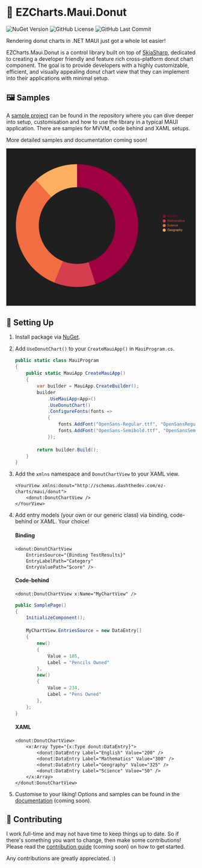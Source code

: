 # 🍩 EZCharts.Maui.Donut
![NuGet Version](https://img.shields.io/nuget/v/EZCharts.Maui.Donut)
![GitHub License](https://img.shields.io/github/license/DashTheDev/EZCharts.Maui.Donut?style=flat)
![GitHub Last Commit](https://img.shields.io/github/last-commit/DashTheDev/EZCharts.Maui.Donut)

Rendering donut charts in .NET MAUI just got a whole lot easier!

EZCharts.Maui.Donut is a control library built on top of [SkiaSharp](https://github.com/mono/SkiaSharp), dedicated to creating a developer friendly and feature rich cross-platform donut chart component. The goal is to provide developers with a highly customizable, efficient, and visually appealing donut chart view that they can implement into their applications with minimal setup.

## 🖼️ Samples
A [sample project](/EZCharts.Maui.Donut.Samples) can be found in the repository where you can dive deeper into setup, customisation and how to use the library in a typical MAUI application. There are samples for MVVM, code behind and XAML setups.

More detailed samples and documentation coming soon!

![Sample Animation](https://raw.githubusercontent.com/DashTheDev/EZCharts.Maui.Donut/master/Media/Sample.gif)

## 🔧 Setting Up
1. Install package via [NuGet](https://www.nuget.org/packages/EZCharts.Maui.Donut).
2. Add `UseDonutChart()` to your `CreateMauiApp()` in `MauiProgram.cs`.

    ```cs
    public static class MauiProgram
    {
        public static MauiApp CreateMauiApp()
        {
            var builder = MauiApp.CreateBuilder();
            builder
                .UseMauiApp<App>()
                .UseDonutChart()
                .ConfigureFonts(fonts =>
                {
                    fonts.AddFont("OpenSans-Regular.ttf", "OpenSansRegular");
                    fonts.AddFont("OpenSans-Semibold.ttf", "OpenSansSemibold");
                });

            return builder.Build();
        }
    }
    ```

3. Add the `xmlns` namespace and `DonutChartView` to your XAML view. 

    ```xaml
    <YourView xmlns:donut="http://schemas.dashthedev.com/ez-charts/maui/donut">
        <donut:DonutChartView />
    </YourView>
    ```

4. Add entry models (your own or our generic class) via binding, code-behind or XAML. Your choice!

    #### Binding
    ```xaml
    <donut:DonutChartView
        EntriesSource="{Binding TestResults}"
        EntryLabelPath="Category"
        EntryValuePath="Score" />
    ```

    #### Code-behind
    ```xaml
    <donut:DonutChartView x:Name="MyChartView" />
    ```
    
    ```cs
    public SamplePage()
    {
        InitializeComponent();

        MyChartView.EntriesSource = new DataEntry[]
        {
            new()
            {
                Value = 105,
                Label = "Pencils Owned"
            },
            new()
            {
                Value = 234,
                Label = "Pens Owned"
            },
        };
    }
    ```

    #### XAML
    ```xaml
    <donut:DonutChartView>
        <x:Array Type="{x:Type donut:DataEntry}">
            <donut:DataEntry Label="English" Value="200" />
            <donut:DataEntry Label="Mathematics" Value="300" />
            <donut:DataEntry Label="Geography" Value="325" />
            <donut:DataEntry Label="Science" Value="50" />
        </x:Array>
    </donut:DonutChartView>
    ```

5. Customise to your liking! Options and samples can be found in the [documentation](/) (coming soon).

## 🤝 Contributing
I work full-time and may not have time to keep things up to date. So if there's something you want to change, then make some contributions! Please read the [contribution guide](/) (coming soon) on how to get started.

Any contributions are greatly appreciated. :)